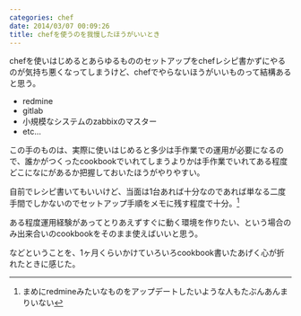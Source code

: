 ```yaml
---
categories: chef
date: 2014/03/07 00:09:26
title: chefを使うのを我慢したほうがいいとき
---
```


chefを使いはじめるとあらゆるもののセットアップをchefレシピ書かずにやるのが気持ち悪くなってしまうけど、chefでやらないほうがいいものって結構あると思う。

* redmine
* gitlab
* 小規模なシステムのzabbixのマスター
* etc...


この手のものは、実際に使いはじめると多少は手作業での運用が必要になるので、誰かがつくったcookbookでいれてしまうよりかは手作業でいれてある程度どこになにがあるか把握しておいたほうがやりやすい。

自前でレシピ書いてもいいけど、当面は1台あれば十分なのであれば単なる二度手間でしかないのでセットアップ手順をメモに残す程度で十分。[^1] 

ある程度運用経験があってとりあえずすぐに動く環境を作りたい、という場合のみ出来合いのcookbookをそのまま使えばいいと思う。

などということを、1ヶ月くらいかけていろいろcookbook書いたあげく心が折れたときに感じた。

[^1]: まめにredmineみたいなものをアップデートしたいような人もたぶんあんまりいない

